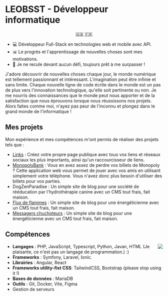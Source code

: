 # LEOBSST - Développeur informatique

<p align="center">
  <a href="README.md">🇬🇧</a>
  <a href="README_fr.md">🇫🇷</a>
</p>

- 💻 Développeur Full-Stack en technologies web et mobile avec API.
- 📊 Le progrès et l'apprentissage de nouvelles choses sont mes motivations.
- 🦾 Je ne recule devant aucun défi, toujours prêt à me surpasser !

J'adore découvrir de nouvelles choses chaque jour, le monde numérique est tellement passionnant et intéressant. L'imagination peut être infinie et sans limite. Chaque nouvelle ligne de code écrite dans le monde est un pas de plus vers l'innovation technologique, qu'elle soit pertinente ou non. Je me nourris des connaissances que le monde peut nous apporter et de la satisfaction que nous éprouvons lorsque nous réussissons nos projets. Alors faites comme moi, n'ayez pas peur de l'inconnu et plongez dans le grand monde de l'informatique !

## Mes projets

Mon expérience et mes compétences m'ont permis de réaliser des projets tels que :

- [Links](https://www.linkskly.fr) : Créez votre propre page publique avec tous vos liens et réseaux sociaux les plus importants, ainsi qu'un raccourcisseur de liens.
- [MonopolyBank](https://monopolybank.leobsst.fr) : Vous en avez assez de perdre vos billets de Monopoly ? Cette application web vous permet de jouer avec vos amis en utilisant simplement votre téléphone. Vous n'avez donc plus besoin d'utiliser des billets pour vos parties.
- DogZenParadise : Un simple site de blog pour une société de rééducation par l'hydrothérapie canine avec un CMS tout frais, fait maison.
- [Flux de flammes](https:://www.fluxdeflammes.fr) : Un simple site de blog pour une énergéticienne avec un CMS tout frais, fait maison.
- [Messagers chuchoteurs](https:://messagerschuchoteurs.com) : Un simple site de blog pour une énergéticienne avec un CMS tout frais, fait maison.

## Compétences

<img align="right" src="https://github-readme-stats.vercel.app/api?username=LEOBSST&show_icons=true&hide=prs&theme=tokyonight" />

- **Langages** : PHP, JavaScript, Typescript, Python, Javan, HTML (Je plaisante, ce n'est pas un langage de programmation.) :)
- **Frameworks** : Symfony, Laravel, Ionic.
- **Librairies** : Angular, React
- **Frameworks utility-fist CSS**: TailwindCSS, Bootstrap (please stop using it !)
- **Bases de données** : MariaDB
- **Outils** : Git, Docker, Vite, Figma
- Gestion de serveurs

